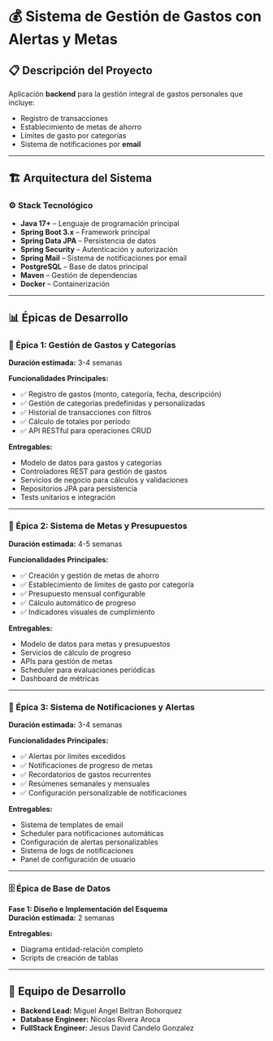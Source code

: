 # 💰 Sistema de Gestión de Gastos con Alertas y Metas

## 📋 Descripción del Proyecto
Aplicación **backend** para la gestión integral de gastos personales que incluye:
- Registro de transacciones
- Establecimiento de metas de ahorro
- Límites de gasto por categorías
- Sistema de notificaciones por **email**

---

## 🏗️ Arquitectura del Sistema

### ⚙️ Stack Tecnológico
- **Java 17+** – Lenguaje de programación principal  
- **Spring Boot 3.x** – Framework principal  
- **Spring Data JPA** – Persistencia de datos  
- **Spring Security** – Autenticación y autorización  
- **Spring Mail** – Sistema de notificaciones por email  
- **PostgreSQL** – Base de datos principal  
- **Maven** – Gestión de dependencias  
- **Docker** – Containerización  

---

## 📊 Épicas de Desarrollo

### 🚀 Épica 1: Gestión de Gastos y Categorías
**Duración estimada:** 3-4 semanas  

**Funcionalidades Principales:**
- ✅ Registro de gastos (monto, categoría, fecha, descripción)  
- ✅ Gestión de categorías predefinidas y personalizadas  
- ✅ Historial de transacciones con filtros  
- ✅ Cálculo de totales por período  
- ✅ API RESTful para operaciones CRUD  

**Entregables:**
- Modelo de datos para gastos y categorías  
- Controladores REST para gestión de gastos  
- Servicios de negocio para cálculos y validaciones  
- Repositorios JPA para persistencia  
- Tests unitarios e integración  

---

### 🎯 Épica 2: Sistema de Metas y Presupuestos
**Duración estimada:** 4-5 semanas  

**Funcionalidades Principales:**
- ✅ Creación y gestión de metas de ahorro  
- ✅ Establecimiento de límites de gasto por categoría  
- ✅ Presupuesto mensual configurable  
- ✅ Cálculo automático de progreso  
- ✅ Indicadores visuales de cumplimiento  

**Entregables:**
- Modelo de datos para metas y presupuestos  
- Servicios de cálculo de progreso  
- APIs para gestión de metas  
- Scheduler para evaluaciones periódicas  
- Dashboard de métricas  

---

### 🔔 Épica 3: Sistema de Notificaciones y Alertas
**Duración estimada:** 3-4 semanas  

**Funcionalidades Principales:**
- ✅ Alertas por límites excedidos  
- ✅ Notificaciones de progreso de metas  
- ✅ Recordatorios de gastos recurrentes  
- ✅ Resúmenes semanales y mensuales  
- ✅ Configuración personalizable de notificaciones  

**Entregables:**
- Sistema de templates de email  
- Scheduler para notificaciones automáticas  
- Configuración de alertas personalizables  
- Sistema de logs de notificaciones  
- Panel de configuración de usuario  

---

### 🗄️ Épica de Base de Datos
**Fase 1: Diseño e Implementación del Esquema**  
**Duración estimada:** 2 semanas  

**Entregables:**
- Diagrama entidad-relación completo  
- Scripts de creación de tablas  

---

## 👥 Equipo de Desarrollo
- **Backend Lead:** Miguel Angel Beltran Bohorquez  
- **Database Engineer:** Nicolas Rivera Aroca  
- **FullStack Engineer:** Jesus David Candelo Gonzalez  

